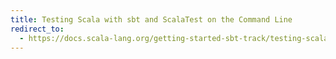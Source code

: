 ```yaml
---
title: Testing Scala with sbt and ScalaTest on the Command Line
redirect_to:
  - https://docs.scala-lang.org/getting-started-sbt-track/testing-scala-with-sbt-on-the-command-line.html
---
```

